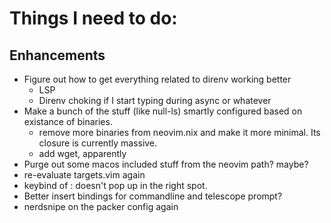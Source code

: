 # Things I need to do:

## Enhancements

- Figure out how to get everything related to direnv working better
  - LSP
  - Direnv choking if I start typing during async or whatever
- Make a bunch of the stuff (like null-ls) smartly configured based on existance of binaries.
  - remove more binaries from neovim.nix and make it more minimal. Its closure is currently massive.
  - add wget, apparently
- Purge out some macos included stuff from the neovim path? maybe?
- re-evaluate targets.vim again
- keybind of : doesn't pop up in the right spot.
- Better insert bindings for commandline and telescope prompt?
-  nerdsnipe on the packer config again
